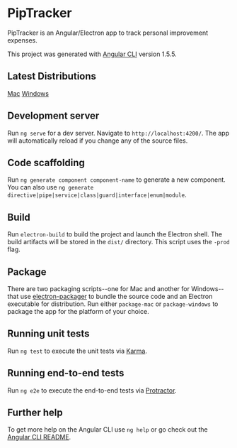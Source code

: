 # PipTracker

PipTracker is an Angular/Electron app to track personal improvement expenses.

This project was generated with [Angular CLI](https://github.com/angular/angular-cli) version 1.5.5.

## Latest Distributions
[Mac](https://www.dropbox.com/s/0ejxfwvv2qsdi2e/PIPTracker.dmg?dl=0)
[Windows](https://www.dropbox.com/s/kr0j459xnakgmsd/windows-installer.zip?dl=0)


## Development server

Run `ng serve` for a dev server. Navigate to `http://localhost:4200/`. The app will automatically reload if you change any of the source files.

## Code scaffolding

Run `ng generate component component-name` to generate a new component. You can also use `ng generate directive|pipe|service|class|guard|interface|enum|module`.

## Build

Run `electron-build` to build the project and launch the Electron shell. The build artifacts will be stored in the `dist/` directory. This script uses the `-prod` flag.

## Package
There are two packaging scripts--one for Mac and another for Windows--that use [electron-packager](https://github.com/electron-userland/electron-packager) to bundle the source code and an Electron executable for distribution. Run either `package-mac` or `package-windows` to package the app for the platform of your choice.

## Running unit tests

Run `ng test` to execute the unit tests via [Karma](https://karma-runner.github.io).

## Running end-to-end tests

Run `ng e2e` to execute the end-to-end tests via [Protractor](http://www.protractortest.org/).

## Further help

To get more help on the Angular CLI use `ng help` or go check out the [Angular CLI README](https://github.com/angular/angular-cli/blob/master/README.md).
